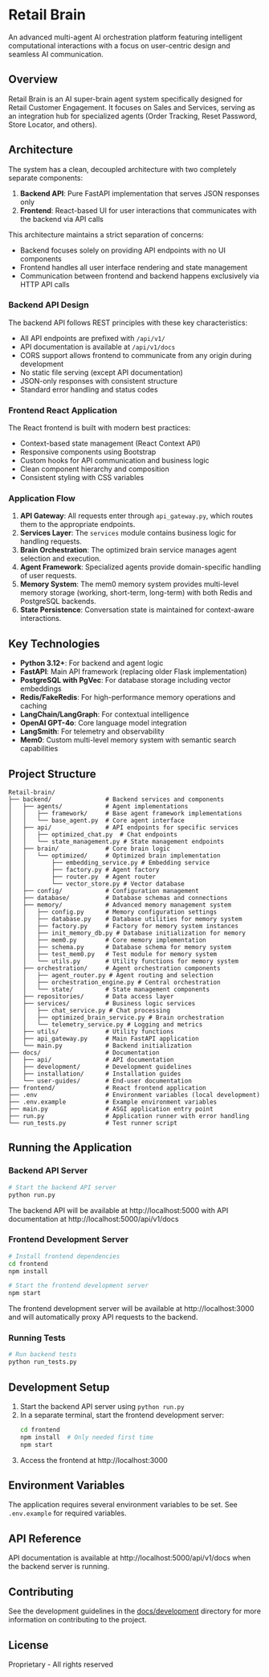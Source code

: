 # Retail Brain

An advanced multi-agent AI orchestration platform featuring intelligent computational interactions with a focus on user-centric design and seamless AI communication.

## Overview

Retail Brain is an AI super-brain agent system specifically designed for Retail Customer Engagement. It focuses on Sales and Services, serving as an integration hub for specialized agents (Order Tracking, Reset Password, Store Locator, and others). 

## Architecture

The system has a clean, decoupled architecture with two completely separate components:

1. **Backend API**: Pure FastAPI implementation that serves JSON responses only
2. **Frontend**: React-based UI for user interactions that communicates with the backend via API calls

This architecture maintains a strict separation of concerns:
- Backend focuses solely on providing API endpoints with no UI components
- Frontend handles all user interface rendering and state management
- Communication between frontend and backend happens exclusively via HTTP API calls

### Backend API Design

The backend API follows REST principles with these key characteristics:
- All API endpoints are prefixed with `/api/v1/`
- API documentation is available at `/api/v1/docs`
- CORS support allows frontend to communicate from any origin during development
- No static file serving (except API documentation)
- JSON-only responses with consistent structure
- Standard error handling and status codes

### Frontend React Application

The React frontend is built with modern best practices:
- Context-based state management (React Context API)
- Responsive components using Bootstrap
- Custom hooks for API communication and business logic
- Clean component hierarchy and composition
- Consistent styling with CSS variables

### Application Flow

1. **API Gateway**: All requests enter through `api_gateway.py`, which routes them to the appropriate endpoints.
2. **Services Layer**: The `services` module contains business logic for handling requests.
3. **Brain Orchestration**: The optimized brain service manages agent selection and execution.
4. **Agent Framework**: Specialized agents provide domain-specific handling of user requests.
5. **Memory System**: The mem0 memory system provides multi-level memory storage (working, short-term, long-term) with both Redis and PostgreSQL backends.
6. **State Persistence**: Conversation state is maintained for context-aware interactions.

## Key Technologies

- **Python 3.12+**: For backend and agent logic
- **FastAPI**: Main API framework (replacing older Flask implementation)
- **PostgreSQL with PgVec**: For database storage including vector embeddings
- **Redis/FakeRedis**: For high-performance memory operations and caching
- **LangChain/LangGraph**: For contextual intelligence
- **OpenAI GPT-4o**: Core language model integration
- **LangSmith**: For telemetry and observability
- **Mem0**: Custom multi-level memory system with semantic search capabilities

## Project Structure

```
Retail-brain/
├── backend/               # Backend services and components
│   ├── agents/            # Agent implementations
│   │   ├── framework/     # Base agent framework implementations
│   │   └── base_agent.py  # Core agent interface
│   ├── api/               # API endpoints for specific services
│   │   ├── optimized_chat.py  # Chat endpoints
│   │   └── state_management.py # State management endpoints
│   ├── brain/             # Core brain logic
│   │   └── optimized/     # Optimized brain implementation
│   │       ├── embedding_service.py # Embedding service
│   │       ├── factory.py # Agent factory
│   │       ├── router.py  # Agent router
│   │       └── vector_store.py # Vector database 
│   ├── config/            # Configuration management
│   ├── database/          # Database schemas and connections
│   ├── memory/            # Advanced memory management system
│   │   ├── config.py      # Memory configuration settings
│   │   ├── database.py    # Database utilities for memory system
│   │   ├── factory.py     # Factory for memory system instances
│   │   ├── init_memory_db.py # Database initialization for memory
│   │   ├── mem0.py        # Core memory implementation
│   │   ├── schema.py      # Database schema for memory system
│   │   ├── test_mem0.py   # Test module for memory system
│   │   └── utils.py       # Utility functions for memory system
│   ├── orchestration/     # Agent orchestration components
│   │   ├── agent_router.py # Agent routing and selection
│   │   ├── orchestration_engine.py # Central orchestration
│   │   └── state/         # State management components
│   ├── repositories/      # Data access layer
│   ├── services/          # Business logic services
│   │   ├── chat_service.py # Chat processing
│   │   ├── optimized_brain_service.py # Brain orchestration
│   │   └── telemetry_service.py # Logging and metrics
│   ├── utils/             # Utility functions
│   ├── api_gateway.py     # Main FastAPI application
│   └── main.py            # Backend initialization
├── docs/                  # Documentation
│   ├── api/               # API documentation
│   ├── development/       # Development guidelines
│   ├── installation/      # Installation guides
│   └── user-guides/       # End-user documentation
├── frontend/              # React frontend application
├── .env                   # Environment variables (local development)
├── .env.example           # Example environment variables
├── main.py                # ASGI application entry point 
├── run.py                 # Application runner with error handling
└── run_tests.py           # Test runner script
```

## Running the Application

### Backend API Server

```bash
# Start the backend API server
python run.py
```

The backend API will be available at http://localhost:5000 with API documentation at http://localhost:5000/api/v1/docs

### Frontend Development Server

```bash
# Install frontend dependencies
cd frontend
npm install

# Start the frontend development server
npm start
```

The frontend development server will be available at http://localhost:3000 and will automatically proxy API requests to the backend.

### Running Tests

```bash
# Run backend tests
python run_tests.py
```

## Development Setup

1. Start the backend API server using `python run.py`
2. In a separate terminal, start the frontend development server:
   ```bash
   cd frontend
   npm install  # Only needed first time
   npm start
   ```
3. Access the frontend at http://localhost:3000

## Environment Variables

The application requires several environment variables to be set. See `.env.example` for required variables.

## API Reference

API documentation is available at http://localhost:5000/api/v1/docs when the backend server is running.

## Contributing

See the development guidelines in the [docs/development](docs/development) directory for more information on contributing to the project.

## License

Proprietary - All rights reserved
